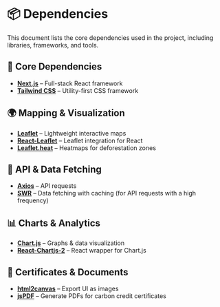 # 📦 Dependencies

This document lists the core dependencies used in the project, including libraries, frameworks, and tools.

## 🚀 Core Dependencies

- **[Next.js](https://nextjs.org/)** – Full-stack React framework
- **[Tailwind CSS](https://tailwindcss.com/)** – Utility-first CSS framework

## 🌍 Mapping & Visualization

- **[Leaflet](https://leafletjs.com/)** – Lightweight interactive maps
- **[React-Leaflet](https://react-leaflet.js.org/)** – Leaflet integration for React
- **[Leaflet.heat](https://github.com/Leaflet/Leaflet.heat)** – Heatmaps for deforestation zones

## 📡 API & Data Fetching

- **[Axios](https://axios-http.com/)** – API requests
- **[SWR](https://swr.vercel.app/)** – Data fetching with caching (for API requests with a high frequency)

## 📊 Charts & Analytics

- **[Chart.js](https://www.chartjs.org/)** – Graphs & data visualization
- **[React-Chartjs-2](https://react-chartjs-2.js.org/)** – React wrapper for Chart.js

## 📄 Certificates & Documents

- **[html2canvas](https://html2canvas.hertzen.com/)** – Export UI as images
- **[jsPDF](https://github.com/parallax/jsPDF)** – Generate PDFs for carbon credit certificates
